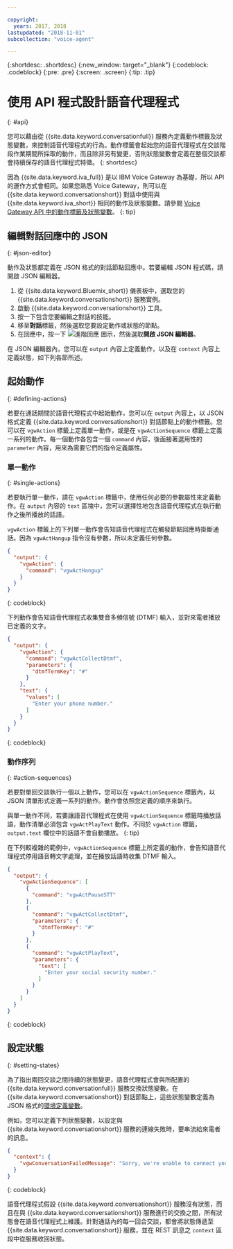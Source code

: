 ```yaml
---

copyright:
  years: 2017, 2018
lastupdated: "2018-11-01"
subcollection: "voice-agent"

---
```


{:shortdesc: .shortdesc}
{:new_window: target="_blank"}
{:codeblock: .codeblock}
{:pre: .pre}
{:screen: .screen}
{:tip: .tip}

# 使用 API 程式設計語音代理程式
{: #api}

您可以藉由從 {{site.data.keyword.conversationfull}} 服務內定義動作標籤及狀態變數，來控制語音代理程式的行為。動作標籤會起始您的語音代理程式在交談階段作業期間所採取的動作，而且除非另有變更，否則狀態變數會定義在整個交談都會持續保存的語音代理程式特徵。
{: shortdesc}

因為 {{site.data.keyword.iva_full}} 是以 IBM Voice Gateway 為基礎，所以 API 的運作方式會相同。如果您熟悉 Voice Gateway，則可以在 {{site.data.keyword.conversationshort}} 對話中使用與 {{site.data.keyword.iva_short}} 相同的動作及狀態變數。請參閱 [Voice Gateway API 中的動作標籤及狀態變數](https://www.ibm.com/support/knowledgecenter/SS4U29/api.html)。
{: tip}

## 編輯對話回應中的 JSON
{: #json-editor}

動作及狀態都定義在 JSON 格式的對話節點回應中。若要編輯 JSON 程式碼，請開啟 JSON 編輯器。

1. 從 {{site.data.keyword.Bluemix_short}} 儀表板中，選取您的 {{site.data.keyword.conversationshort}} 服務實例。
1. 啟動 {{site.data.keyword.conversationshort}} 工具。
1. 按一下包含您要編輯之對話的技能。
1. 移至**對話**標籤，然後選取您要設定動作或狀態的節點。
1. 在回應中，按一下 ![進階回應](../conversation/images/kabob.png) 圖示，然後選取**開啟 JSON 編輯器**。

在 JSON 編輯器內，您可以在 `output` 內容上定義動作，以及在 `context` 內容上定義狀態，如下列各節所述。

## 起始動作
{: #defining-actions}

若要在通話期間於語音代理程式中起始動作，您可以在 `output` 內容上，以 JSON 格式定義 {{site.data.keyword.conversationshort}} 對話節點上的動作標籤。您可以在 `vgwAction` 標籤上定義單一動作，或是在 `vgwActionSequence` 標籤上定義一系列的動作。每一個動作各包含一個 `command` 內容，後面接著選用性的 `parameter` 內容，用來為需要它們的指令定義屬性。

### 單一動作
{: #single-actions}

若要執行單一動作，請在 `vgwAction` 標籤中，使用任何必要的參數屬性來定義動作。在 `output` 內容的 `text` 區塊中，您可以選擇性地包含語音代理程式在執行動作之後所播放的話語。

`vgwAction` 標籤上的下列單一動作會告知語音代理程式在觸發節點回應時掛斷通話。因為 `vgwActHangup` 指令沒有參數，所以未定義任何參數。
```json
{
  "output": {
    "vgwAction": {
      "command": "vgwActHangup"
    }
  }
}
```
{: codeblock}

下列動作會告知語音代理程式收集雙音多頻信號 (DTMF) 輸入，並對來電者播放已定義的文字。

```json
{
  "output": {
    "vgwAction": {
      "command": "vgwActCollectDtmf",
      "parameters": {
        "dtmfTermKey": "#"
      }
    },
    "text": {
      "values": [
        "Enter your phone number."
      ]
    }
  }
}
```
{: codeblock}

### 動作序列
{: #action-sequences}

若要對單回交談執行一個以上動作，您可以在 `vgwActionSequence` 標籤內，以 JSON 清單形式定義一系列的動作。動作會依照您定義的順序來執行。

與單一動作不同，若要讓語音代理程式在使用 `vgwActionSequence` 標籤時播放話語，動作清單必須包含 `vgwActPlayText` 動作。不同於 `vgwAction` 標籤，`output.text` 欄位中的話語不會自動播放。
{: tip}

在下列較複雜的範例中，`vgwActionSequence` 標籤上所定義的動作，會告知語音代理程式停用語音轉文字處理，並在播放話語時收集 DTMF 輸入。

```json
{
  "output": {
    "vgwActionSequence": [
      {
        "command": "vgwActPauseSTT"
      },
      {
        "command": "vgwActCollectDtmf",
        "parameters": {
          "dtmfTermKey": "#"
        }
      },
      {
        "command": "vgwActPlayText",
        "parameters": {
          "text": [
            "Enter your social security number."
          ]
        }
      }
    ]
  }
}

```
{: codeblock}

## 設定狀態
{: #setting-states}

為了指出兩回交談之間持續的狀態變更，語音代理程式會與所配置的 {{site.data.keyword.conversationfull}} 服務交換狀態變數。在 {{site.data.keyword.conversationshort}} 對話節點上，這些狀態變數定義為 JSON 格式的[環境定義變數](/docs/services/assistant?topic=assistant-dialog-build#dialog-build)。

例如，您可以定義下列狀態變數，以設定與 {{site.data.keyword.conversationshort}} 服務的連線失敗時，要串流給來電者的訊息。

```json
{
  "context": {
    "vgwConversationFailedMessage": "Sorry, we're unable to connect you to our help line. Please try again later."
  }
}
```
{: codeblock}

語音代理程式假設 {{site.data.keyword.conversationshort}} 服務沒有狀態，而且在與 {{site.data.keyword.conversationshort}} 服務進行的交換之間，所有狀態會在語音代理程式上維護。針對通話內的每一回合交談，都會將狀態傳遞至 {{site.data.keyword.conversationshort}} 服務，並在 REST 訊息之 `context` 區段中從服務收回狀態。
